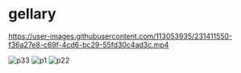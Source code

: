 # gellary

https://user-images.githubusercontent.com/113053935/231411550-f36a27e8-c69f-4cd6-bc29-55fd30c4ad3c.mp4

![p33](https://user-images.githubusercontent.com/113053935/231410861-36078301-ce8d-48fe-9a99-b164143d0111.jpeg)
![p1](https://user-images.githubusercontent.com/113053935/231410867-f43de9c4-ae0d-41f3-9e38-656b34b778d1.jpeg)
![p22](https://user-images.githubusercontent.com/113053935/231410870-c323a69b-9b20-4687-b23c-7367cf8eb3f2.jpeg)

